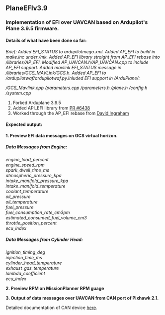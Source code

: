 ## PlaneEFIv3.9

### Implementation of EFI over UAVCAN based on Ardupilot's Plane 3.9.5 firmware.

#### Details of what have been done so far:

*Brief: Added EFI_STATUS to ardupilotmega.xml. Added AP_EFI to build in make.inc under /mk. Added AP_EFI library straight from AP_EFI rebase into /libraries/AP_EFI. Modified AP_UAVCAN.h/AP_UAVCAN.cpp to include AP_EFI support. Added mavlink EFI_STATUS message in /libraries/GCS_MAVLink/GCS.h. Added AP_EFI to /ardupilotwaf/ardupilotwaf.py.Inluded EFI support in /ArduPlane/:*

*/GCS_Mavlink.cpp
/parameters.cpp
/parameters.h
/plane.h
/config.h
/system.cpp*

1. Forked Arduplane 3.9.5
2. Added API_EFI library from [PR #6438](https://github.com/ArduPilot/ardupilot/pull/6438)
3. Worked through the AP_EFI rebase from [David Ingraham](https://github.com/DavidIngraham/ardupilot/tree/AP_EFI_Plane_385b2)

#### Expected output:

**1. Preview EFI data messages on GCS virtual horizon.**

##### Data Messages from Engine:
*engine_load_percent                   
engine_speed_rpm                       
spark_dwell_time_ms                 
atmospheric_pressure_kpa               
intake_manifold_pressure_kpa         
intake_manifold_temperature         
coolant_temperature                 
oil_pressure                               
oil_temperature                    
fuel_pressure                        
fuel_consumption_rate_cm3pm                               
estimated_consumed_fuel_volume_cm3      
throttle_position_percent                     
ecu_index*
        
##### Data Messages from Cylinder Head:
*ignition_timing_deg        
injection_time_ms         
cylinder_head_temperature   
exhaust_gas_temperature     
lambda_coefficient         
ecu_index*
        
**2. Preview RPM on MissionPlanner RPM guage**

**3. Output of data messages over UAVCAN from CAN port of Pixhawk 2.1.**

Detailed documentation of CAN device [here](https://www.ecotrons.com/files/Ecotrons%20UAVCAN%20Protocol.pdf).
